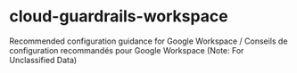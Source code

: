 # cloud-guardrails-workspace
Recommended configuration guidance for Google Workspace / Conseils de configuration recommandés pour Google Workspace
(Note: For Unclassified Data)
